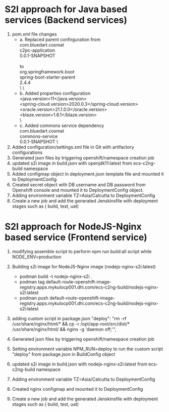 # S2I approach for Java based services (Backend services)
1. pom.xml file changes
   - a. Replaced parent confirguration from
    <parent>\
        <groupId>com.bluedart.cosmat</groupId> \
        <artifactId>c2pc-application</artifactId> \
        <version>0.0.1-SNAPSHOT</version> \
    </parent>\
    to 
    <parent>\
        <groupId>org.springframework.boot</groupId> \
        <artifactId>spring-boot-starter-parent</artifactId> \
        <version>2.4.4</version> \
        <relativePath /> \ 
    </parent>\
   - b.  Added properties configuration
    <properties>\
        <java.version>11</java.version>\
        <spring-cloud.version>2020.0.3</spring-cloud.version>\
        <oracle.version>21.1.0.0</oracle.version>\
        <blaze.version>1.6.1</blaze.version>\
    </properties>\
   - c.  Added commons service dependency
    <dependency>\
        <groupId>com.bluedart.cosmat</groupId> \
        <artifactId>commons-service</artifactId> \
        <version>0.0.1-SNAPSHOT</version> \
    </dependency>
2.  Added configuration/settings.xml file in Git with artifactory configurations
3.  Generated json files by triggering openshift/namespace creation job
4. updated s2i image in build.json with openjdk11:latest from ecs-c2ng-build namespace
5. Added configmap object in deployment.json template file and mounted it to DeploymentConfig 
6. Created secret object with DB username and DB password from Openshift console  and mounted it to DeploymentConfig object.
7. Adding environment variable TZ=Asia/Calcutta to DeploymentConfig
8. Create a new job and add the generated Jenskinsfile with deployment stages such as ( build, test, uat)

# S2I approach for NodeJS-Nginx based service (Frontend service)
1. modifying assemble script to perform npm run build:all script while NODE_ENV=production
2. Building s2i image for NodeJS-Nginx image (nodejs-nginx-s2i:latest)
   - podman build -t nodejs-nginx-s2i .
   - podman tag  <image-id> default-route-openshift-image-registry.apps.mykulocp001.dhl.com/ecs-c2ng-build/nodejs-nginx-s2i:latest
   -	podman push default-route-openshift-image-registry.apps.mykulocp001.dhl.com/ecs-c2ng-build/nodejs-nginx-s2i:latest

3. adding custom script in package.json 
"deploy": "rm -rf /usr/share/nginx/html/* && cp -r /opt/app-root/src/dist/* /usr/share/nginx/html/ && nginx -g 'daemon off;'",
4. Generated json files by triggering openshift/namespace creation job
5. Setting environment variable NPM_RUN=deploy to run the custom script "deploy" from package.json in BuildConfig object
6. updated s2i image in build.json with nodejs-nginx-s2i:latest from ecs-c2ng-build namespace
7. Adding environment variable TZ=Asia/Calcutta to DeploymentConfig 
8. Created nginx configmap and mounted it to DeploymentConfig
9. Create a new job and add the generated Jenskinsfile with deployment stages such as ( build, test, uat)
